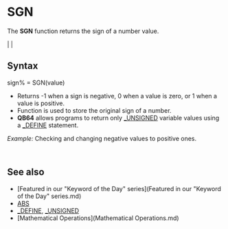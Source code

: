 # SGN

The **SGN** function returns the sign of a number value.

  

|  |

## Syntax

sign% = SGN(value)
  

* Returns -1 when a sign is negative, 0 when a value is zero, or 1 when a value is positive.
* Function is used to store the original sign of a number.
* **QB64** allows programs to return only [_UNSIGNED](_UNSIGNED.md) variable values using a [_DEFINE](_DEFINE.md) statement.

  

*Example:* Checking and changing negative values to positive ones.

``` n = -100 [IF](IF.md) SGN(n) = -1 THEN n = [ABS](ABS.md)(n) PRINT n  
```

```  100  
```

  

## See also

* [Featured in our "Keyword of the Day" series](Featured in our "Keyword of the Day" series.md)
* [ABS](ABS.md)
* [_DEFINE](_DEFINE.md), [_UNSIGNED](_UNSIGNED.md)
* [Mathematical Operations](Mathematical Operations.md)

  

